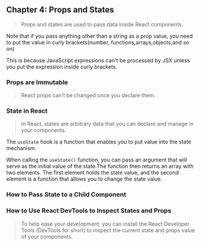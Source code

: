 ## Chapter 4: Props and States
> Props and states are used to pass data inside React components.

Note that if you pass anything other than a string as a prop value, you need to put the value in curly brackets(number, functions,arrays,objects,and so on)

This is because JavaScript expressions can't be processed by JSX unless you put the expression inside curly brackets.

### Props are Immutable
> React props can't be changed once you declare them.


### State in React
> In React, states are arbitrary data that you can declare and manage in your components.

The `useState` hook is a function that enables you to put value into the state mechanism.

When calling the `useState()` function, you can pass an argument that will serve as the initial value of the state.The function then returns an array with two elements. The first element holds the state value, and the second element is a function that allows you to change the state value.

### How to Pass State to a Child Component


### How to Use React DevTools to Inspect States and Props
> To help ease your development, you can install the React Developer Tools (DevTools for short) to inspect the current state and props value of your components.
